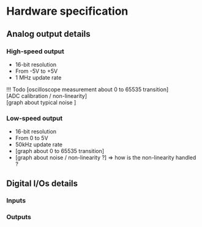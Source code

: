 # Hardware specification

## Analog output details

### High-speed output
* 16-bit resolution
* From -5V to +5V
* 1 MHz update rate

!!! Todo
    [oscilloscope measurement about 0 to 65535 transition]  
    [ADC calibration / non-linearity]  
    [graph about typical noise ]


### Low-speed output
* 16-bit resolution
* From 0 to 5V
* 50kHz update rate
* [graph about 0 to 65535 transition]
* [graph about noise / non-linearity ?]  => how is the non-linearity handled ?

## Digital I/Os details

### Inputs

### Outputs
